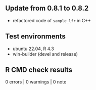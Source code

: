 ## Update from 0.8.1 to 0.8.2

* refactored code of `sample_lfr` in C++

## Test environments
* ubuntu 22.04, R 4.3
* win-builder (devel and release)

## R CMD check results

0 errors | 0 warnings | 0 note

